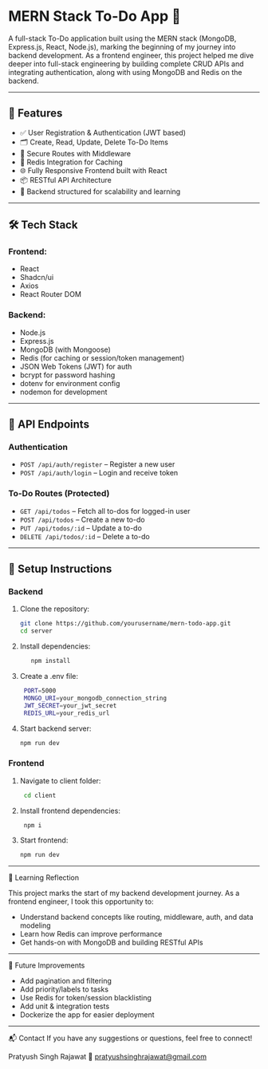 # MERN Stack To-Do App 📝

A full-stack To-Do application built using the MERN stack (MongoDB, Express.js, React, Node.js), marking the beginning of my journey into backend development.
As a frontend engineer, this project helped me dive deeper into full-stack engineering by building complete CRUD APIs and integrating authentication, along with using MongoDB and Redis on the backend.

---

## 🚀 Features

- ✅ User Registration & Authentication (JWT based)
- 🗂️ Create, Read, Update, Delete To-Do Items
- 🔐 Secure Routes with Middleware
- 🧠 Redis Integration for Caching
- 🌐 Fully Responsive Frontend built with React
- 📦 RESTful API Architecture
- 🧪 Backend structured for scalability and learning

---

## 🛠️ Tech Stack

### Frontend:
- React
- Shadcn/ui
- Axios
- React Router DOM

### Backend:
- Node.js
- Express.js
- MongoDB (with Mongoose)
- Redis (for caching or session/token management)
- JSON Web Tokens (JWT) for auth
- bcrypt for password hashing
- dotenv for environment config
- nodemon for development

---

## 🧪 API Endpoints

### Authentication
- `POST /api/auth/register` – Register a new user
- `POST /api/auth/login` – Login and receive token

### To-Do Routes (Protected)
- `GET /api/todos` – Fetch all to-dos for logged-in user
- `POST /api/todos` – Create a new to-do
- `PUT /api/todos/:id` – Update a to-do
- `DELETE /api/todos/:id` – Delete a to-do

---

## 💾 Setup Instructions

### Backend

1. Clone the repository:
   ```bash
   git clone https://github.com/yourusername/mern-todo-app.git
   cd server
2. Install dependencies:
   ```bash 
      npm install
4. Create a .env file:
   ```bash
    PORT=5000
    MONGO_URI=your_mongodb_connection_string
    JWT_SECRET=your_jwt_secret
    REDIS_URL=your_redis_url
6. Start backend server:
    ```bash
    npm run dev

### Frontend

1. Navigate to client folder:
    ```bash
     cd client
3. Install frontend dependencies:
    ```bash
     npm i
6. Start frontend:
   ```bash
   npm run dev


---

🌱 Learning Reflection

This project marks the start of my backend development journey. As a frontend engineer, I took this opportunity to:
- Understand backend concepts like routing, middleware, auth, and data modeling
- Learn how Redis can improve performance
- Get hands-on with MongoDB and building RESTful APIs

---

📌 Future Improvements

- Add pagination and filtering
- Add priority/labels to tasks
- Use Redis for token/session blacklisting
- Add unit & integration tests
- Dockerize the app for easier deployment

---

📬 Contact
If you have any suggestions or questions, feel free to connect!

Pratyush Singh Rajawat
📧 pratyushsinghrajawat@gmail.com

